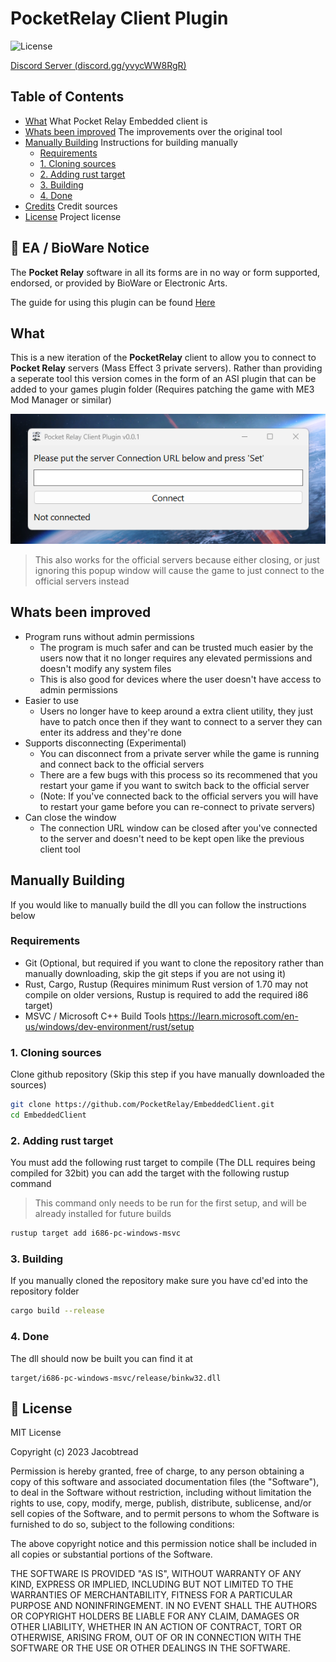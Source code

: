# PocketRelay Client Plugin

![License](https://img.shields.io/github/license/PocketRelay/EmbeddedClient?style=for-the-badge)

[Discord Server (discord.gg/yvycWW8RgR)](https://discord.gg/yvycWW8RgR)

## Table of Contents

- [What](#what) What Pocket Relay Embedded client is
- [Whats been improved](#whats-been-improved) The improvements over the original tool
- [Manually Building](#manually-building) Instructions for building manually
  - [Requirements](#requirements)
  - [1. Cloning sources](#1-cloning-sources)
  - [2. Adding rust target](#2-adding-rust-target)
  - [3. Building](#3-building)
  - [4. Done](#4-done)
- [Credits](#credits) Credit sources
- [License](#license) Project license

## 📌 EA / BioWare Notice

The **Pocket Relay** software in all its forms are in no way or form supported, endorsed, or provided by BioWare or Electronic Arts. 

The guide for using this plugin can be found [Here](https://pocket-relay.pages.dev/docs/client/plugin-client)

## What

This is a new iteration of the **PocketRelay** client to allow you to connect to **Pocket Relay** servers (Mass Effect 3 private servers). 
Rather than providing a seperate tool this version comes in the form of an ASI plugin that can be added to your games plugin folder
(Requires patching the game with ME3 Mod Manager or similar)

![Start](assets/start.png)

> This also works for the official servers because either closing, or just ignoring this popup window will cause the game to just connect to the official servers instead

## Whats been improved
- Program runs without admin permissions
    - The program is much safer and can be trusted much easier by the users now that it no longer requires any elevated permissions and doesn't modify any system files
    - This is also good for devices where the user doesn't have access to admin permissions
- Easier to use
    - Users no longer have to keep around a extra client utility, they just have to patch once then if they want to connect to a server they can enter its address and they're done
- Supports disconnecting (Experimental)
    - You can disconnect from a private server while the game is running and connect back to the official servers
    - There are a few bugs with this process so its recommened that you restart your game if you want to switch back to the official server
    - (Note: If you've connected back to the official servers you will have to restart your game before you can re-connect to private servers)
- Can close the window 
    - The connection URL window can be closed after you've connected to the server and doesn't need to be kept open like the previous client tool

## Manually Building

If you would like to manually build the dll you can follow the instructions below

### Requirements
- Git (Optional, but required if you want to clone the repository rather than manually downloading, skip the git steps if you are not using it)
- Rust, Cargo, Rustup (Requires minimum Rust version of 1.70 may not compile on older versions, Rustup is required to add the required i86 target)
- MSVC / Microsoft C++ Build Tools https://learn.microsoft.com/en-us/windows/dev-environment/rust/setup

### 1. Cloning sources

Clone github repository (Skip this step if you have manually downloaded the sources)

```sh
git clone https://github.com/PocketRelay/EmbeddedClient.git
cd EmbeddedClient
```

### 2. Adding rust target

You must add the following rust target to compile (The DLL requires being compiled for 32bit) you can add the target with the following rustup command

> This command only needs to be run for the first setup, and will be already installed for future builds

```sh
rustup target add i686-pc-windows-msvc
```

### 3. Building 

If you manually cloned the repository make sure you have cd'ed into the repository folder

```sh
cargo build --release
```

### 4. Done

The dll should now be built you can find it at

```
target/i686-pc-windows-msvc/release/binkw32.dll
```

## 🧾 License

MIT License

Copyright (c) 2023 Jacobtread

Permission is hereby granted, free of charge, to any person obtaining a copy
of this software and associated documentation files (the "Software"), to deal
in the Software without restriction, including without limitation the rights
to use, copy, modify, merge, publish, distribute, sublicense, and/or sell
copies of the Software, and to permit persons to whom the Software is
furnished to do so, subject to the following conditions:

The above copyright notice and this permission notice shall be included in all
copies or substantial portions of the Software.

THE SOFTWARE IS PROVIDED "AS IS", WITHOUT WARRANTY OF ANY KIND, EXPRESS OR
IMPLIED, INCLUDING BUT NOT LIMITED TO THE WARRANTIES OF MERCHANTABILITY,
FITNESS FOR A PARTICULAR PURPOSE AND NONINFRINGEMENT. IN NO EVENT SHALL THE
AUTHORS OR COPYRIGHT HOLDERS BE LIABLE FOR ANY CLAIM, DAMAGES OR OTHER
LIABILITY, WHETHER IN AN ACTION OF CONTRACT, TORT OR OTHERWISE, ARISING FROM,
OUT OF OR IN CONNECTION WITH THE SOFTWARE OR THE USE OR OTHER DEALINGS IN THE
SOFTWARE.